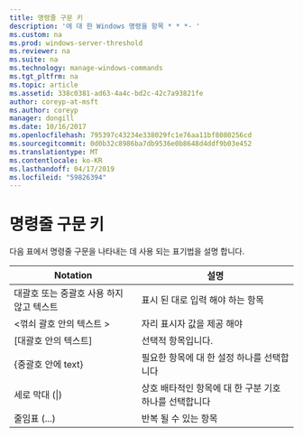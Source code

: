 ```yaml
---
title: 명령줄 구문 키
description: '에 대 한 Windows 명령을 항목 * * *- '
ms.custom: na
ms.prod: windows-server-threshold
ms.reviewer: na
ms.suite: na
ms.technology: manage-windows-commands
ms.tgt_pltfrm: na
ms.topic: article
ms.assetid: 338c0381-ad63-4a4c-bd2c-42c7a93821fe
author: coreyp-at-msft
ms.author: coreyp
manager: dongill
ms.date: 10/16/2017
ms.openlocfilehash: 795397c43234e338029fc1e76aa11bf8080256cd
ms.sourcegitcommit: 0d0b32c8986ba7db9536e0b8648d4ddf9b03e452
ms.translationtype: MT
ms.contentlocale: ko-KR
ms.lasthandoff: 04/17/2019
ms.locfileid: "59826394"
---
```

# <a name="command-line-syntax-key"></a>명령줄 구문 키



다음 표에서 명령줄 구문을 나타내는 데 사용 되는 표기법을 설명 합니다.

|Notation|설명|
|--------|-----------|
|대괄호 또는 중괄호 사용 하지 않고 텍스트|표시 된 대로 입력 해야 하는 항목|
|\<꺾쇠 괄호 안의 텍스트 >|자리 표시자 값을 제공 해야|
|[대괄호 안의 텍스트]|선택적 항목입니다.|
|{중괄호 안에 text}|필요한 항목에 대 한 설정 하나를 선택합니다|
|세로 막대 (\|)|상호 배타적인 항목에 대 한 구분 기호 하나를 선택합니다|
|줄임표 (...)|반복 될 수 있는 항목|
